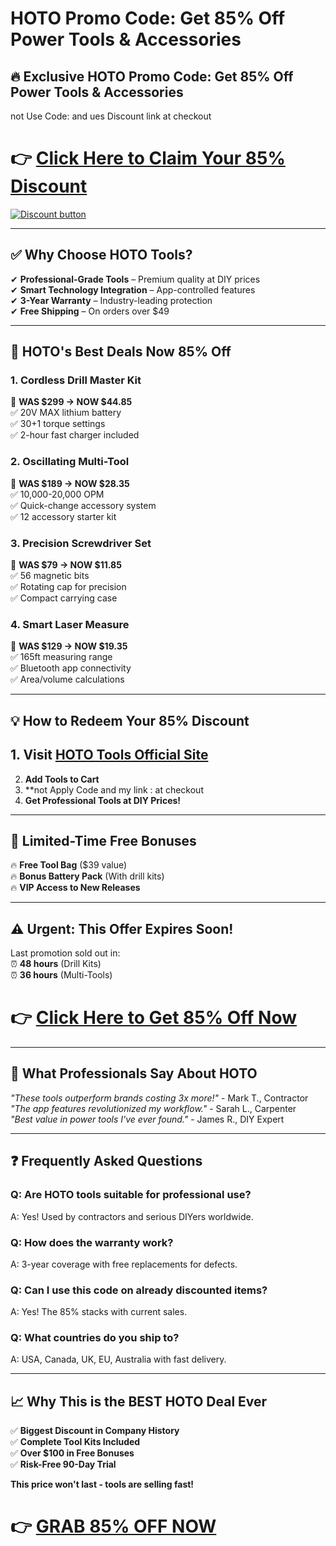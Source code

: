 
# HOTO Promo Code: Get 85% Off Power Tools &amp; Accessories

## **🔥 Exclusive HOTO Promo Code: Get 85% Off Power Tools & Accessories**  
not Use Code: and ues Discount link  at checkout  

# 👉 **[Click Here to Claim Your 85% Discount](https://hototools.sjv.io/Wy9rJX)**  


[![Discount button](https://github.com/user-attachments/assets/61dc0d9a-64db-42eb-b8dc-d9cbe230f9c2)](https://hototools.sjv.io/Wy9rJX)

---

## **✅ Why Choose HOTO Tools?**  
✔ **Professional-Grade Tools** – Premium quality at DIY prices  
✔ **Smart Technology Integration** – App-controlled features  
✔ **3-Year Warranty** – Industry-leading protection  
✔ **Free Shipping** – On orders over $49  

---

## **📌 HOTO's Best Deals Now 85% Off**  

### **1. Cordless Drill Master Kit**  
📌 **WAS $299 → NOW $44.85**  
✅ 20V MAX lithium battery  
✅ 30+1 torque settings  
✅ 2-hour fast charger included  

### **2. Oscillating Multi-Tool**  
📌 **WAS $189 → NOW $28.35**  
✅ 10,000-20,000 OPM  
✅ Quick-change accessory system  
✅ 12 accessory starter kit  

### **3. Precision Screwdriver Set**  
📌 **WAS $79 → NOW $11.85**  
✅ 56 magnetic bits  
✅ Rotating cap for precision  
✅ Compact carrying case  

### **4. Smart Laser Measure**  
📌 **WAS $129 → NOW $19.35**  
✅ 165ft measuring range  
✅ Bluetooth app connectivity  
✅ Area/volume calculations  

---

## **💡 How to Redeem Your 85% Discount**  
## 1. **Visit [HOTO Tools Official Site](https://hototools.sjv.io/Wy9rJX)**  
2. **Add Tools to Cart**  
3. **not Apply Code and my link :  at checkout  
4. **Get Professional Tools at DIY Prices!**  

---

## **🎁 Limited-Time Free Bonuses**  
🔥 **Free Tool Bag** ($39 value)  
🔥 **Bonus Battery Pack** (With drill kits)  
🔥 **VIP Access to New Releases**  

---

## **⚠️ Urgent: This Offer Expires Soon!**  
Last promotion sold out in:  
⏰ **48 hours** (Drill Kits)  
⏰ **36 hours** (Multi-Tools)  

# 👉 **[Click Here to Get 85% Off Now](https://hototools.sjv.io/Wy9rJX)**  

---

## **🌟 What Professionals Say About HOTO**  
*"These tools outperform brands costing 3x more!"* - Mark T., Contractor  
*"The app features revolutionized my workflow."* - Sarah L., Carpenter  
*"Best value in power tools I've ever found."* - James R., DIY Expert  

---

## **❓ Frequently Asked Questions**  

### **Q: Are HOTO tools suitable for professional use?**  
A: Yes! Used by contractors and serious DIYers worldwide.  

### **Q: How does the warranty work?**  
A: 3-year coverage with free replacements for defects.  

### **Q: Can I use this code on already discounted items?**  
A: Yes! The 85% stacks with current sales.  

### **Q: What countries do you ship to?**  
A: USA, Canada, UK, EU, Australia with fast delivery.  

---

## **📈 Why This is the BEST HOTO Deal Ever**  
✅ **Biggest Discount in Company History**  
✅ **Complete Tool Kits Included**  
✅ **Over $100 in Free Bonuses**  
✅ **Risk-Free 90-Day Trial**  

**This price won't last - tools are selling fast!**  

# 👉 **[GRAB 85% OFF NOW](https://hototools.sjv.io/Wy9rJX)**  

